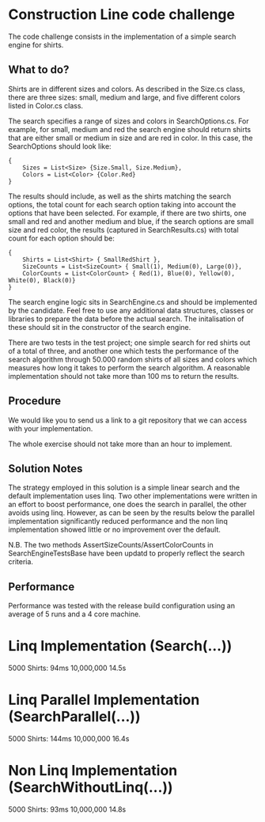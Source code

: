 # Construction Line code challenge

The code challenge consists in the implementation of a simple search engine for shirts.

## What to do?
Shirts are in different sizes and colors. As described in the Size.cs class, there are three sizes: small, medium and large, and five different colors listed in Color.cs class.

The search specifies a range of sizes and colors in SearchOptions.cs. For example, for small, medium and red the search engine should return shirts that are either small or medium in size and are red in color. In this case, the SearchOptions should look like:

```
{
    Sizes = List<Size> {Size.Small, Size.Medium},
    Colors = List<Color> {Color.Red}
}
```

The results should include, as well as the shirts matching the search options, the total count for each search option taking into account the options that have been selected. For example, if there are two shirts, one small and red and another medium and blue, if the search options are small size and red color, the results (captured in SearchResults.cs) with total count for each option should be:
```
{
    Shirts = List<Shirt> { SmallRedShirt },
    SizeCounts = List<SizeCount> { Small(1), Medium(0), Large(0)},
    ColorCounts = List<ColorCount> { Red(1), Blue(0), Yellow(0), White(0), Black(0)}
}
```

The search engine logic sits in SearchEngine.cs and should be implemented by the candidate. Feel free to use any additional data structures, classes or libraries to prepare the data before the actual search. The initalisation of these should sit in the constructor of the search engine.

There are two tests in the test project; one simple search for red shirts out of a total of three, and another one which tests the performance of the search algorithm through 50.000 random shirts of all sizes and colors which measures how long it takes to perform the search algorithm. A reasonable implementation should not take more than 100 ms to return the results.

## Procedure
We would like you to send us a link to a git repository that we can access with your implementation.

The whole exercise should not take more than an hour to implement.

## Solution Notes
The strategy employed in this solution is a simple linear search and the default implementation uses linq. Two other implementations were written in an effort to boost performance, one does the search in parallel, the other avoids using linq. However, as can be seen by the results below the parallel implementation significantly reduced performance and the non linq implementation showed little or no improvement over the default.

N.B. The two methods AssertSizeCounts/AssertColorCounts in SearchEngineTestsBase have been updatd to properly reflect the search criteria. 

## Performance
Performance was tested with the release build configuration using an average of 5 runs and a 4 core machine.

# Linq Implementation (Search(...))

5000 Shirts: 94ms
10,000,000 14.5s

# Linq Parallel Implementation (SearchParallel(...))

5000 Shirts: 144ms
10,000,000 16.4s

# Non Linq Implementation (SearchWithoutLinq(...))
5000 Shirts: 93ms
10,000,000 14.8s
